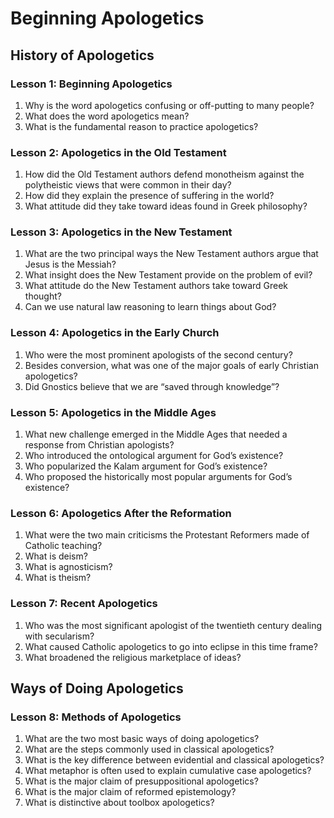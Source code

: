 # Beginning Apologetics

## History of Apologetics

### Lesson 1: Beginning Apologetics

1. Why is the word apologetics confusing or off-putting to many people?
2. What does the word apologetics mean?
3. What is the fundamental reason to practice apologetics?

### Lesson 2: Apologetics in the Old Testament

1. How did the Old Testament authors defend monotheism against the
polytheistic views that were common in their day?
2. How did they explain the presence of suffering in the world?
3. What attitude did they take toward ideas found in Greek philosophy?

### Lesson 3: Apologetics in the New Testament

1. What are the two principal ways the New Testament authors argue
that Jesus is the Messiah?
2. What insight does the New Testament provide on the problem of evil?
3. What attitude do the New Testament authors take toward Greek
thought?
4. Can we use natural law reasoning to learn things about God?

### Lesson 4: Apologetics in the Early Church

1. Who were the most prominent apologists of the second century?
2. Besides conversion, what was one of the major goals of early
Christian apologetics?
3. Did Gnostics believe that we are “saved through knowledge”?

### Lesson 5: Apologetics in the Middle Ages

1. What new challenge emerged in the Middle Ages that needed a
response from Christian apologists?
2. Who introduced the ontological argument for God’s existence?
3. Who popularized the Kalam argument for God’s existence?
4. Who proposed the historically most popular arguments for God’s
existence?

### Lesson 6: Apologetics After the Reformation

1. What were the two main criticisms the Protestant Reformers made
of Catholic teaching?
2. What is deism?
3. What is agnosticism?
4. What is theism?

### Lesson 7: Recent Apologetics

1. Who was the most significant apologist of the twentieth century
dealing with secularism?
2. What caused Catholic apologetics to go into eclipse in this time frame?
3. What broadened the religious marketplace of ideas?

## Ways of Doing Apologetics

### Lesson 8: Methods of Apologetics

1. What are the two most basic ways of doing apologetics?
2. What are the steps commonly used in classical apologetics?
3. What is the key difference between evidential and classical apologetics?
4. What metaphor is often used to explain cumulative case apologetics?
5. What is the major claim of presuppositional apologetics?
6. What is the major claim of reformed epistemology?
7. What is distinctive about toolbox apologetics?


